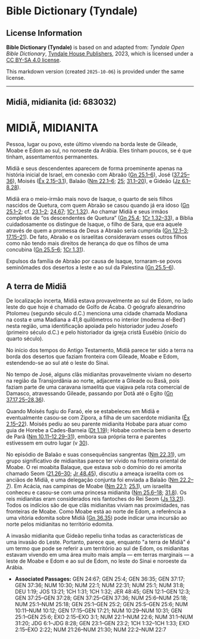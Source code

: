 # Bible Dictionary (Tyndale)

## License Information

**Bible Dictionary (Tyndale)** is based on and adapted from: _Tyndale Open Bible Dictionary_, [Tyndale House Publishers](https://tyndaleopenresources.com/), 2023, which is licensed under a [CC BY-SA 4.0 license](https://creativecommons.org/licenses/by-sa/4.0/legalcode.en).

This markdown version (created `2025-10-06`) is provided under the same license.



--------------------------------

## Midiã, midianita (id: 683032)

MIDIÃ, MIDIANITA
================

Pessoa, lugar ou povo, este último vivendo na borda leste de Gileade, Moabe e Edom ao sul, no noroeste da Arábia. Eles tinham poucos, se é que tinham, assentamentos permanentes.

Midiã e seus descendentes aparecem de forma proeminente apenas na história inicial de Israel, em conexão com Abraão ([Gn 25\.1–6](https://ref.ly/Gen25:1-Gen25:6)), José ([37\.25–36](https://ref.ly/Gen37:25-Gen37:36)), Moisés ([Êx 2\.15–3\.1](https://ref.ly/Exod2:15-Exod3:1)), Balaão ([Nm 22\.1–6](https://ref.ly/Num22:1-Num22:6); [25](https://ref.ly/Num25:1-Num25:18); [31\.1–20](https://ref.ly/Num31:1-Num31:20)), e Gideão ([Jz 6\.1–8\.28](https://ref.ly/Judg6:1-Judg8:28)).

Midiã era o meio\-irmão mais novo de Isaque, o quarto de seis filhos nascidos de Quetura, com quem Abraão se casou quando já era idoso ([Gn 25\.1–2](https://ref.ly/Gen25:1-Gen25:2); cf. [23\.1–2](https://ref.ly/Gen23:1-Gen23:2); [24\.67](https://ref.ly/Gen24:67); [1Cr 1\.32](https://ref.ly/1Chr1:32)). Ao chamar Midiã e seus irmãos completos de “os descendentes de Quetura” ([Gn 25\.4](https://ref.ly/Gen25:4); [1Cr 1\.32–33](https://ref.ly/1Chr1:32-1Chr1:33)), a Bíblia cuidadosamente os distingue de Isaque, o filho de Sara, que era aquele através de quem a promessa de Deus a Abraão seria cumprida ([Gn 12\.1–3](https://ref.ly/Gen12:1-Gen12:3); [17\.15–21](https://ref.ly/Gen17:15-Gen17:21)). De fato, Abraão e os israelitas consideravam esses outros filhos como não tendo mais direitos de herança do que os filhos de uma concubina ([Gn 25\.5–6](https://ref.ly/Gen25:5-Gen25:6); [1Cr 1\.31](https://ref.ly/1Chr1:31)).

Expulsos da família de Abraão por causa de Isaque, tornaram\-se povos seminômades dos desertos a leste e ao sul da Palestina ([Gn 25\.5–6](https://ref.ly/Gen25:5-Gen25:6)).

A terra de Midiã
----------------

De localização incerta, Midiã estava provavelmente ao sul de Edom, no lado leste do que hoje é chamado de Golfo de Ácaba. O geógrafo alexandrino Ptolomeu (segundo século d.C.) menciona uma cidade chamada Modiana na costa e uma Madiana a 41,8 quilômetros no interior (moderna el\-Bed’) nesta região, uma identificação apoiada pelo historiador judeu Josefo (primeiro século d.C.) e pelo historiador da igreja cristã Eusébio (início do quarto século).

No início dos tempos do Antigo Testamento, Midiã parece ter sido a terra na borda dos desertos que faziam fronteira com Gileade, Moabe e Edom, estendendo\-se ao sul até o leste do Sinai.

No tempo de José, alguns clãs midianitas provavelmente viviam no deserto na região da Transjordânia ao norte, adjacente a Gileade ou Basã, pois faziam parte de uma caravana ismaelita que viajava pela rota comercial de Damasco, atravessando Gileade, passando por Dotã até o Egito ([Gn 37\.17,25–28,36](https://ref.ly/Gen37:17,Gen37:25-Gen37:28,Gen37:36)).

Quando Moisés fugiu do Faraó, ele se estabeleceu em Midiã e eventualmente casou\-se com Zípora, a filha de um sacerdote midianita ([Êx 2\.15–22](https://ref.ly/Exod2:15-Exod2:22)). Moisés pediu ao seu parente midianita Hobabe para atuar como guia de Horebe a Cades\-Barneia ([Dt 1\.19](https://ref.ly/Deut1:19)); Hobabe conhecia bem o deserto de Parã ([Nm 10\.11–12,29–31](https://ref.ly/Num10:11-Num10:12,Num10:29-Num10:31)), embora sua própria terra e parentes estivessem em outro lugar (v [30](https://ref.ly/Num10:30)).

No episódio de Balaão e suas consequências sangrentas ([Nm 22\.31](https://ref.ly/Num22:31)), um grupo significativo de midianitas parece ter vivido na fronteira oriental de Moabe. O rei moabita Balaque, que estava sob o domínio do rei amorita chamado Seom ([21\.26–30](https://ref.ly/Num21:26-Num21:30); [Jr 48\.45](https://ref.ly/Jer48:45)), discutiu a ameaça israelita com os anciãos de Midiã, e uma delegação conjunta foi enviada a Balaão ([Nm 22\.2–7](https://ref.ly/Num22:2-Num22:7)). Em Acácia, nas campinas de Moabe ([Nm 22\.1](https://ref.ly/Num22:1); [25\.1](https://ref.ly/Num25:1)), um israelita conheceu e casou\-se com uma princesa midianita ([Nm 25\.6–18](https://ref.ly/Num25:6-Num25:18); [31\.8](https://ref.ly/Num31:8)). Os reis midianitas eram considerados reis fantoches do Rei Seom ([Js 13\.21](https://ref.ly/Josh13:21)). Todos os indícios são de que clãs midianitas viviam nas proximidades, nas fronteiras de Moabe. Como Moabe está ao norte de Edom, a referência a uma vitória edomita sobre Midiã ([Gn 36\.35](https://ref.ly/Gen36:35)) pode indicar uma incursão ao norte pelos midianitas no território edomita.

A invasão midianita que Gideão repeliu tinha todas as características de uma invasão do Leste. Portanto, parece que, enquanto "a terra de Midiã" é um termo que pode se referir a um território ao sul de Edom, os midianitas estavam vivendo em uma área muito mais ampla — em terras marginais — a leste de Moabe e Edom e ao sul de Edom, no leste do Sinai e noroeste da Arábia.

* **Associated Passages:** GEN 24:67; GEN 25:4; GEN 36:35; GEN 37:17; GEN 37:36; NUM 10:30; NUM 22:1; NUM 22:31; NUM 25:1; NUM 31:8; DEU 1:19; JOS 13:21; 1CH 1:31; 1CH 1:32; JER 48:45; GEN 12:1–GEN 12:3; GEN 37:25–GEN 37:28; GEN 37:25–GEN 37:36; NUM 25:6–NUM 25:18; NUM 25:1–NUM 25:18; GEN 25:1–GEN 25:2; GEN 25:5–GEN 25:6; NUM 10:11–NUM 10:12; GEN 17:15–GEN 17:21; NUM 10:29–NUM 10:31; GEN 25:1–GEN 25:6; EXO 2:15–EXO 3:1; NUM 22:1–NUM 22:6; NUM 31:1–NUM 31:20; JDG 6:1–JDG 8:28; GEN 23:1–GEN 23:2; 1CH 1:32–1CH 1:33; EXO 2:15–EXO 2:22; NUM 21:26–NUM 21:30; NUM 22:2–NUM 22:7

